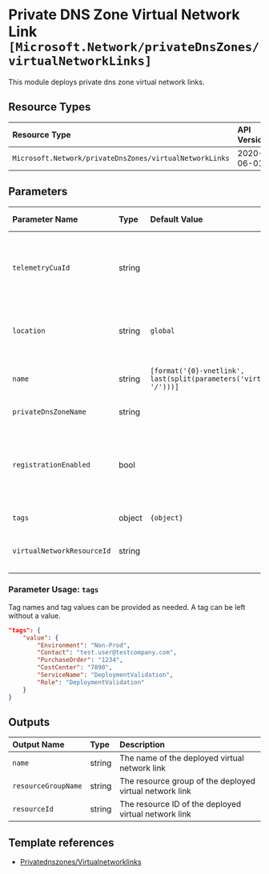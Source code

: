 # Private DNS Zone Virtual Network Link `[Microsoft.Network/privateDnsZones/virtualNetworkLinks]`

This module deploys private dns zone virtual network links.

## Resource Types

| Resource Type | API Version |
| :-- | :-- |
| `Microsoft.Network/privateDnsZones/virtualNetworkLinks` | 2020-06-01 |

## Parameters

| Parameter Name | Type | Default Value | Possible Values | Description |
| :-- | :-- | :-- | :-- | :-- |
| `telemetryCuaId` | string |  |  | Optional. Customer Usage Attribution ID (GUID). This GUID must be previously registered |
| `location` | string | `global` |  | Optional. The location of the PrivateDNSZone. Should be global. |
| `name` | string | `[format('{0}-vnetlink', last(split(parameters('virtualNetworkResourceId'), '/')))]` |  | Optional. The name of the virtual network link. |
| `privateDnsZoneName` | string |  |  | Required. Private DNS zone name. |
| `registrationEnabled` | bool |  |  | Optional. Is auto-registration of virtual machine records in the virtual network in the Private DNS zone enabled? |
| `tags` | object | `{object}` |  | Optional. Tags of the resource. |
| `virtualNetworkResourceId` | string |  |  | Required. Link to another virtual network resource ID. |

### Parameter Usage: `tags`

Tag names and tag values can be provided as needed. A tag can be left without a value.

```json
"tags": {
    "value": {
        "Environment": "Non-Prod",
        "Contact": "test.user@testcompany.com",
        "PurchaseOrder": "1234",
        "CostCenter": "7890",
        "ServiceName": "DeploymentValidation",
        "Role": "DeploymentValidation"
    }
}
```

## Outputs

| Output Name | Type | Description |
| :-- | :-- | :-- |
| `name` | string | The name of the deployed virtual network link |
| `resourceGroupName` | string | The resource group of the deployed virtual network link |
| `resourceId` | string | The resource ID of the deployed virtual network link |

## Template references

- [Privatednszones/Virtualnetworklinks](https://docs.microsoft.com/en-us/azure/templates/Microsoft.Network/2020-06-01/privateDnsZones/virtualNetworkLinks)
